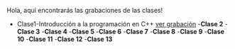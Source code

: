 Hola, aquí encontrarás las grabaciones de las clases!

- Clase1-Introducción a la programación en C++ [ver grabación](https://pucp.zoom.us/rec/play/78ZWoR9XuxVSRhsKJvSitRBt6t6hzWj-NkAwEZqKiePvESwMfSoPSBbSYEbKCvKhT7VpL1MnJ91tjxz0.gQGP2vcteflNYOHT?continueMode=true)
-**Clase 2**
-**Clase 3**
-**Clase 4**
-**Clase 5**
-**Clase 6**
-**Clase 7**
-**Clase 8**
-**Clase 9**
-**Clase 10**
-**Clase 11**
-**Clase 12**
-**Clase 13**
